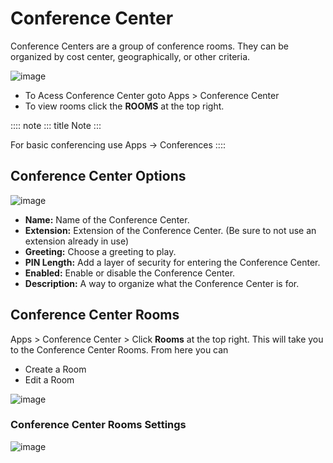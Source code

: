 # Conference Center

Conference Centers are a group of conference rooms. They can be
organized by cost center, geographically, or other criteria.

![image](../_static/images/fusionpbx_conference_center.jpg)

-   To Acess Conference Center goto Apps \> Conference Center
-   To view rooms click the **ROOMS** at the top right.

:::: note
::: title
Note
:::

For basic conferencing use Apps -\> Conferences
::::

## Conference Center Options

![image](../_static/images/applications/fusionpbx_conference_center_add.jpg)

-   **Name:** Name of the Conference Center.
-   **Extension:** Extension of the Conference Center. (Be sure to not
    use an extension already in use)
-   **Greeting:** Choose a greeting to play.
-   **PIN Length:** Add a layer of security for entering the Conference
    Center.
-   **Enabled:** Enable or disable the Conference Center.
-   **Description:** A way to organize what the Conference Center is
    for.

## Conference Center Rooms

Apps \> Conference Center \> Click **Rooms** at the top right. This will
take you to the Conference Center Rooms. From here you can

-   Create a Room
-   Edit a Room

![image](../_static/images/applications/fusionpbx_conference_center_rooms.jpg)

### Conference Center Rooms Settings

![image](../_static/images/applications/fusionpbx_conference_center_rooms_settings.jpg)
